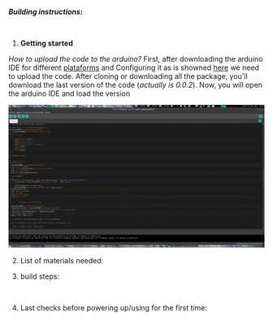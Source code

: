 
***Building instructions:***

<br>

1. __Getting started__

  _How to upload the code to the arduino?_
  First, after downloading the arduino IDE for different [plataforms](https://www.arduino.cc/) and Configuring it as is showned [here](https://github.com/FOSH-following-demand/thermostatic-water-bath/tree/master/software/MCU) we need to upload the code.
  After cloning or downloading all the package, you'll download the last version of the code (_actually is 0.0.2_).
  Now, you will open the arduino IDE and load the version

![Video](https://github.com/FOSH-following-demand/thermostatic-water-bath/blob/master/documentation/building/out.gif)


2. List of materials needed:



3. build steps:

<br>

4. Last checks before powering up/using for the first time:
